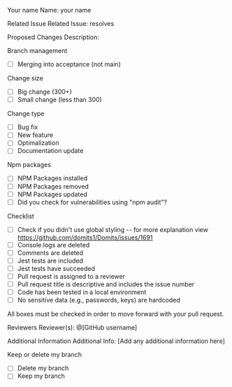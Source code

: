 Your name
Name: your name

Related Issue
Related Issue: 
resolves 

Proposed Changes
Description: 

Branch management
- [ ] Merging into acceptance (not main)

Change size
- [ ] Big change (300+)
- [ ] Small change (less than 300)

Change type
- [ ] Bug fix
- [ ] New feature
- [ ] Optimalization
- [ ] Documentation update

Npm packages
- [ ] NPM Packages installed
- [ ] NPM Packages removed
- [ ] NPM Packages updated
- [ ] Did you check for vulnerabilities using "npm audit"?

Checklist
- [ ]  Check if you didn't use global styling -- for more explanation view https://github.com/domits1/Domits/issues/1691
- [ ]  Console.logs are deleted
- [ ]  Comments are deleted
- [ ]  Jest tests are included
- [ ]  Jest tests have succeeded
- [ ]  Pull request is assigned to a reviewer
- [ ]  Pull request title is descriptive and includes the issue number
- [ ]  Code has been tested in a local environment
- [ ]  No sensitive data (e.g., passwords, keys) are hardcoded

All boxes must be checked in order to move forward with your pull request.

Reviewers
Reviewer(s): @[GitHub username]

Additional Information
Additional Info: [Add any additional information here]

Keep or delete my branch
- [ ]  Delete my branch
- [ ]  Keep my branch